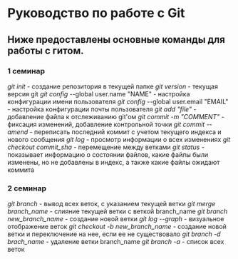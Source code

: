 # Руководство по работе с Git

## Ниже предоставлены основные команды для работы с гитом.

### 1 семинар
*git init* - создание репозитория в текущей папке
*git version*	-	текущая версия git
*git config* --global user.name "NAME"	-	настройка конфигурации имени пользователя
*git config* --global user.email "EMAIL"	-	настройка конфигурации почты пользователя
*git add "file"*	-	добавление файла к отслеживанию git'ом
*git commit -m "COMMENT"*	-	фиксация изменений, добавление контрольной точки
*git commit --amend*	-	переписать последний коммит с учетом текущего индекса и нового сообщения
*git log* - просмотр информации о всех изменениях
*git checkout commit_sha*	-	перемещение между ветками
*git status*	-	показывает информацию о состоянии файлов, какие файлы были изменены, но не добавлены в индекс, а также какие файлы ожидают коммита

### 2 семинар
*git branch*    -   вывод всех веток, с указанием текущей ветки
*git merge branch_name*	-	слияние текущей ветки с веткой branch_name
*git branch new_branch_name* -	создание новой ветки
*git log --graph*	-	визуальное отображение веток
*git checkout -b new_branch_name*	-	создание новой ветки и переключение на нее, если ее не существовало
*git branch -d brach_name*	-	удаление ветки branch_name
*git branch -a* - список всех веток